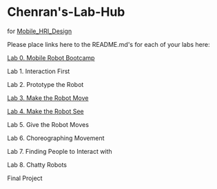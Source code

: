 # Chenran's-Lab-Hub
for [Mobile_HRI_Design](https://github.com/FAR-Lab/Mobile_HRI_Design)

Please place links here to the README.md's for each of your labs here:

[Lab 0. Mobile Robot Bootcamp](Lab0/Readme.md)

Lab 1. Interaction First

Lab 2. Prototype the Robot

[Lab 3. Make the Robot Move](Lab3/Readme.md)

[Lab 4. Make the Robot See](Lab4/Readme.md)

Lab 5. Give the Robot Moves

Lab 6. Choreographing Movement

Lab 7. Finding People to Interact with

Lab 8. Chatty Robots

Final Project


